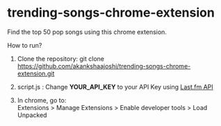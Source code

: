 # trending-songs-chrome-extension
Find the top 50 pop songs using this chrome extension.

How to run?

1. Clone the repository: git clone https://github.com/akankshaajoshi/trending-songs-chrome-extension.git

2. script.js : Change <b>YOUR_API_KEY</b> to your API Key using <a href="http://www.last.fm/api"> Last.fm API</a>

3. In chrome, go to:   
Extensions > Manage Extensions > Enable developer tools > Load Unpacked
